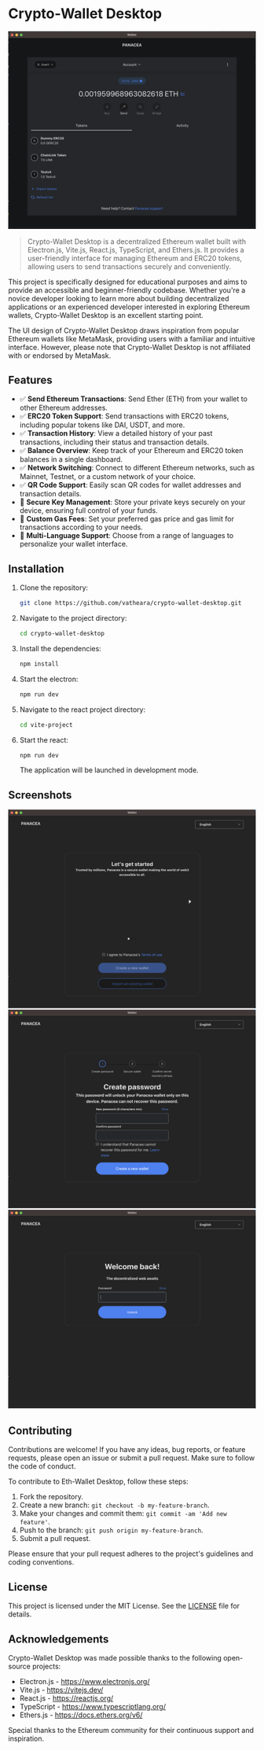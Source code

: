 # Crypto-Wallet Desktop

![Crypto-Wallet Desktop](screenshot/screenshot5.png)

> Crypto-Wallet Desktop is a decentralized Ethereum wallet built with Electron.js, Vite.js, React.js, TypeScript, and Ethers.js. It provides a user-friendly interface for managing Ethereum and ERC20 tokens, allowing users to send transactions securely and conveniently.

This project is specifically designed for educational purposes and aims to provide an accessible and beginner-friendly codebase. Whether you're a novice developer looking to learn more about building decentralized applications or an experienced developer interested in exploring Ethereum wallets, Crypto-Wallet Desktop is an excellent starting point.

The UI design of Crypto-Wallet Desktop draws inspiration from popular Ethereum wallets like MetaMask, providing users with a familiar and intuitive interface. However, please note that Crypto-Wallet Desktop is not affiliated with or endorsed by MetaMask.

## Features

- :white_check_mark: **Send Ethereum Transactions**: Send Ether (ETH) from your wallet to other Ethereum addresses.
- :white_check_mark: **ERC20 Token Support**: Send transactions with ERC20 tokens, including popular tokens like DAI, USDT, and more.
- :white_check_mark: **Transaction History**: View a detailed history of your past transactions, including their status and transaction details.
- :white_check_mark: **Balance Overview**: Keep track of your Ethereum and ERC20 token balances in a single dashboard.
- :white_check_mark: **Network Switching**: Connect to different Ethereum networks, such as Mainnet, Testnet, or a custom network of your choice.
- :white_check_mark: **QR Code Support**: Easily scan QR codes for wallet addresses and transaction details.
- :construction: **Secure Key Management**: Store your private keys securely on your device, ensuring full control of your funds.
- :construction: **Custom Gas Fees**: Set your preferred gas price and gas limit for transactions according to your needs.
- :construction: **Multi-Language Support**: Choose from a range of languages to personalize your wallet interface.

## Installation

1. Clone the repository:

   ```bash
   git clone https://github.com/vatheara/crypto-wallet-desktop.git
   ```

2. Navigate to the project directory:

   ```bash
   cd crypto-wallet-desktop
   ```

3. Install the dependencies:

   ```bash
   npm install
   ```

4. Start the electron:

   ```bash
   npm run dev
   ```

5. Navigate to the react project directory:

   ```bash
   cd vite-project
   ```

6. Start the react:

   ```bash
   npm run dev
   ```

   The application will be launched in development mode.

## Screenshots

![Screenshot 1](screenshot/screenshot7.png)
![Screenshot 2](screenshot/screenshot1.png)
![Screenshot 3](screenshot/screenshot6.png)

## Contributing

Contributions are welcome! If you have any ideas, bug reports, or feature requests, please open an issue or submit a pull request. Make sure to follow the code of conduct.

To contribute to Eth-Wallet Desktop, follow these steps:

1. Fork the repository.
2. Create a new branch: `git checkout -b my-feature-branch`.
3. Make your changes and commit them: `git commit -am 'Add new feature'`.
4. Push to the branch: `git push origin my-feature-branch`.
5. Submit a pull request.

Please ensure that your pull request adheres to the project's guidelines and coding conventions.

## License

This project is licensed under the MIT License. See the [LICENSE](https://github.com/vatheara/crypto-wallet-desktop/blob/main/LICENSE) file for details.

## Acknowledgements

Crypto-Wallet Desktop was made possible thanks to the following open-source projects:

- Electron.js - https://www.electronjs.org/
- Vite.js - https://vitejs.dev/
- React.js - https://reactjs.org/
- TypeScript - https://www.typescriptlang.org/
- Ethers.js - https://docs.ethers.org/v6/

Special thanks to the Ethereum community for their continuous support and inspiration.

